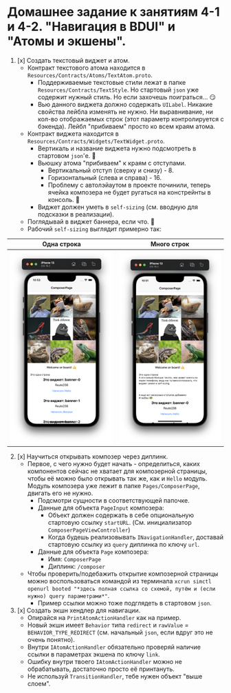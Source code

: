 # Домашнее задание к занятиям 4-1 и 4-2. "Навигация в BDUI" и "Атомы и экшены".

1. [x] Создать текстовый виджет и атом.
    - Контракт текстового атома находится в `Resources/Contracts/Atoms/TextAtom.proto`.
        - Поддерживаемые текстовые стили лежат в папке `Resources/Contracts/TextStyle`. Но стартовый `json` уже содержит нужный стиль. Но если захочешь поиграться... 😏
        - Вью данного виджета должно содержать `UILabel`. Никакие свойства лейбла изменять не нужно. Ни выравнивание, ни кол-во отображаемых строк (этот параметр контролируется с бэкенда). Лейбл "прибиваем" просто ко всем краям атома.
    - Контракт виджета находится в `Resources/Contracts/Widgets/TextWidget.proto`.
        - Вертикаль и название виджета нужно подсмотреть в стартовом `json`'е. 🌚
        - Вьюшку атома "прибиваем" к краям с отступами.
            - Вертикальный отступ (сверху и снизу) - 8.
            - Горизонтальный (слева и справа) - 16.
            - Проблему с автолэйаутом в проекте починили, теперь ячейка композера не будет ругаться на констрейнты в консоль. 🙈
        - Виджет должен уметь в `self-sizing` (см. вводную для подсказки в реализации).
    - Поглядывай в виджет баннера, если что. 👀
    - Рабочий `self-sizing` выглядит примерно так:

|Одна строка|Много строк|
| ------ | ------ |
|<img src="Resources/Media/Images/self-sizing 1.png" width=450>|<img src="Resources/Media/Images/self-sizing 2.png" width=450>|

2. [x] Научиться открывать композер через диплинк.
    - Первое, с чего нужно будет начать - определиться, каких компонентов сейчас не хватает для композерной страницы, чтобы её можно было открывать так же, как и `Hello` модуль. Модуль композера уже лежит в папке `Pages/ComposerPage`, двигать его не нужно.
        - Подсмотри сущности в соответствующей папочке.
        - Данные для объекта `PageInput` композера:
            - Объект должен содержать в себе опциональную стартовую ссылку `startURL`. (См. инициализатор `ComposerPageViewController`)
            - Когда будешь реализовывать `INavigationHandler`, доставай стартовую ссылку из `query` диплинка по ключу `url`.
        - Данные для объекта `Page` композера:
            - Имя: `ComposerPage`
            - Диплинк: `/composer`
    - Чтобы проверить/подебажить открытие композерной страницы можно воспользоваться командой из терминала `xcrun simctl openurl booted "*здесь полная ссылка со схемой, путём и (если нужно) query параметрами*"`.
        - Пример ссылки можно тоже подглядеть в стартовом `json`.
3. [x] Создать экшн хендлер для навигации.
    - Опирайся на `PrintAtomActionHandler` как на пример.
    - Новый экшн имеет `Behavior` типа `redirect` и `rawValue` = `BEHAVIOR_TYPE_REDIRECT` (см. начальный `json`, если вдруг это не очень понятно).
    - Внутри `IAtomActionHandler` обязательно проверяй наличие ссылки в параметрах экшена по ключу `link`.
    - Ошибку внутри твоего `IAtomActionHandler` можно не обрабатывать, достаточно просто её принтануть.
    - Не используй `TransitionHandler`, тебе нужен объект "выше слоем".
